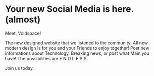 <h1>Your new Social Media is here. (almost)</h1>

Meet, Voidspace!

The new designed website that we listened to the community.
All new modern design is for you and your Friends to enjoy together!
Post new informations about Technology, Breaking news, or post what
Main you have! The possibilities are E N D L E S S.

Join us today.
